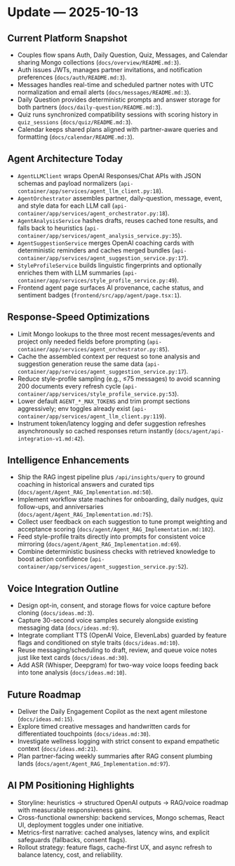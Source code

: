 # Update — 2025-10-13

## Current Platform Snapshot
- Couples flow spans Auth, Daily Question, Quiz, Messages, and Calendar sharing Mongo collections (`docs/overview/README.md:3`).
- Auth issues JWTs, manages partner invitations, and notification preferences (`docs/auth/README.md:3`).
- Messages handles real-time and scheduled partner notes with UTC normalization and email alerts (`docs/messages/README.md:3`).
- Daily Question provides deterministic prompts and answer storage for both partners (`docs/daily-question/README.md:3`).
- Quiz runs synchronized compatibility sessions with scoring history in `quiz_sessions` (`docs/quiz/README.md:3`).
- Calendar keeps shared plans aligned with partner-aware queries and formatting (`docs/calendar/README.md:3`).

## Agent Architecture Today
- `AgentLLMClient` wraps OpenAI Responses/Chat APIs with JSON schemas and payload normalizers (`api-container/app/services/agent_llm_client.py:18`).
- `AgentOrchestrator` assembles partner, daily-question, message, event, and style data for each LLM call (`api-container/app/services/agent_orchestrator.py:18`).
- `AgentAnalysisService` hashes drafts, reuses cached tone results, and falls back to heuristics (`api-container/app/services/agent_analysis_service.py:35`).
- `AgentSuggestionService` merges OpenAI coaching cards with deterministic reminders and caches merged bundles (`api-container/app/services/agent_suggestion_service.py:17`).
- `StyleProfileService` builds linguistic fingerprints and optionally enriches them with LLM summaries (`api-container/app/services/style_profile_service.py:49`).
- Frontend agent page surfaces AI provenance, cache status, and sentiment badges (`frontend/src/app/agent/page.tsx:1`).

## Response-Speed Optimizations
- Limit Mongo lookups to the three most recent messages/events and project only needed fields before prompting (`api-container/app/services/agent_orchestrator.py:85`).
- Cache the assembled context per request so tone analysis and suggestion generation reuse the same data (`api-container/app/services/agent_suggestion_service.py:17`).
- Reduce style-profile sampling (e.g., ≤75 messages) to avoid scanning 200 documents every refresh cycle (`api-container/app/services/style_profile_service.py:53`).
- Lower default `AGENT_*_MAX_TOKENS` and trim prompt sections aggressively; env toggles already exist (`api-container/app/services/agent_llm_client.py:119`).
- Instrument token/latency logging and defer suggestion refreshes asynchronously so cached responses return instantly (`docs/agent/api-integration-v1.md:42`).

## Intelligence Enhancements
- Ship the RAG ingest pipeline plus `/api/insights/query` to ground coaching in historical answers and curated tips (`docs/agent/Agent_RAG_Implementation.md:50`).
- Implement workflow state machines for onboarding, daily nudges, quiz follow-ups, and anniversaries (`docs/agent/Agent_RAG_Implementation.md:75`).
- Collect user feedback on each suggestion to tune prompt weighting and acceptance scoring (`docs/agent/Agent_RAG_Implementation.md:102`).
- Feed style-profile traits directly into prompts for consistent voice mirroring (`docs/agent/Agent_RAG_Implementation.md:69`).
- Combine deterministic business checks with retrieved knowledge to boost action confidence (`api-container/app/services/agent_suggestion_service.py:52`).

## Voice Integration Outline
- Design opt-in, consent, and storage flows for voice capture before cloning (`docs/ideas.md:3`).
- Capture 30-second voice samples securely alongside existing messaging data (`docs/ideas.md:9`).
- Integrate compliant TTS (OpenAI Voice, ElevenLabs) guarded by feature flags and conditioned on style traits (`docs/ideas.md:10`).
- Reuse messaging/scheduling to draft, review, and queue voice notes just like text cards (`docs/ideas.md:30`).
- Add ASR (Whisper, Deepgram) for two-way voice loops feeding back into tone analysis (`docs/ideas.md:10`).

## Future Roadmap
- Deliver the Daily Engagement Copilot as the next agent milestone (`docs/ideas.md:15`).
- Explore timed creative messages and handwritten cards for differentiated touchpoints (`docs/ideas.md:30`).
- Investigate wellness logging with strict consent to expand empathetic context (`docs/ideas.md:21`).
- Plan partner-facing weekly summaries after RAG consent plumbing lands (`docs/agent/Agent_RAG_Implementation.md:97`).

## AI PM Positioning Highlights
- Storyline: heuristics → structured OpenAI outputs → RAG/voice roadmap with measurable responsiveness gains.
- Cross-functional ownership: backend services, Mongo schemas, React UI, deployment toggles under one initiative.
- Metrics-first narrative: cached analyses, latency wins, and explicit safeguards (fallbacks, consent flags).
- Rollout strategy: feature flags, cache-first UX, and async refresh to balance latency, cost, and reliability.

